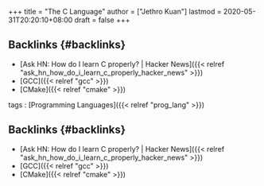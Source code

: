 +++
title = "The C Language"
author = ["Jethro Kuan"]
lastmod = 2020-05-31T20:20:10+08:00
draft = false
+++

## Backlinks {#backlinks}

- [Ask HN: How do I learn C properly? | Hacker News]({{< relref "ask_hn_how_do_i_learn_c_properly_hacker_news" >}})
- [GCC]({{< relref "gcc" >}})
- [CMake]({{< relref "cmake" >}})

tags
: [Programming Languages]({{< relref "prog_lang" >}})

## Backlinks {#backlinks}

- [Ask HN: How do I learn C properly? | Hacker News]({{< relref "ask_hn_how_do_i_learn_c_properly_hacker_news" >}})
- [GCC]({{< relref "gcc" >}})
- [CMake]({{< relref "cmake" >}})
